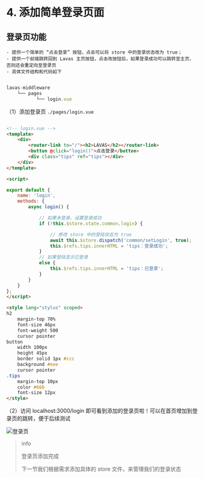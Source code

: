 # 4. 添加简单登录页面

## 登录页功能

    - 提供一个简单的 “点击登录” 按钮，点击可以将 store 中的登录状态改为 true；
    - 提供一个前端跳转回到 Lavas 主页按钮，点击改按钮后，如果登录成功可以跳转至主页，否则还会重定向至登录页
    - 具体文件结构和代码如下

``` js

lavas-middleware
    └── pages
           └── login.vue

```


（1）添加登录页 `./pages/login.vue`

``` html

<!-- login.vue -->
<template>
    <div>
        <router-link to="/"><h2>LAVAS</h2></router-link>
        <button @click="login()">点击登录</button>
        <div class="tips" ref="tips"></div>
    </div>
</template>

<script>

export default {
    name: 'login',
    methods: {
        async login() {

            // 如果未登录，设置登录成功
            if (!this.$store.state.common.login) {

                // 修改 store 中的登陆状态为 true
                await this.$store.dispatch('common/setLogin', true);
                this.$refs.tips.innerHTML = 'tips：登录成功';
            }
            // 如果登陆显示已登录
            else {
                this.$refs.tips.innerHTML = 'tips：已登录';
            }
        }
    }
};
</script>

<style lang="stylus" scoped>
h2
    margin-top 70%
    font-size 46px
    font-weight 500
    cursor pointer
button
    width 100px
    height 45px
    border solid 1px #ccc
    background #eee
    cursor pointer
.tips
    margin-top 10px
    color #666
    font-size 12px
</style>

```

（2）访问 localhost:3000/login 即可看到添加的登录页啦！可以在首页增加到登录页的跳转，便于后续测试

![登录页](http://boscdn.bpc.baidu.com/assets/lavas/codelab/login-page.png)


> info
>
> 登录页添加完成
>
> 下一节我们根据需求添加具体的 store 文件，来管理我们的登录状态


